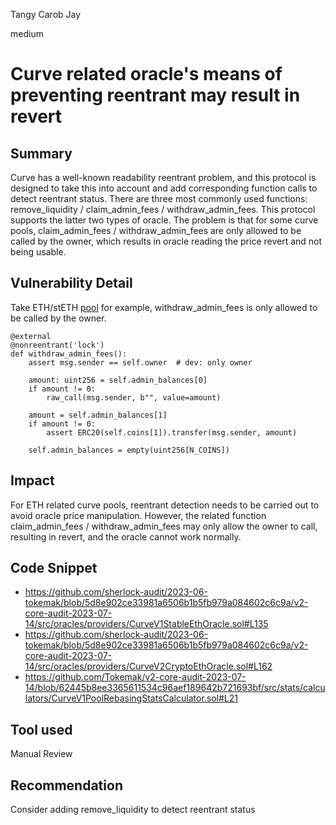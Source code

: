 Tangy Carob Jay

medium

# Curve related oracle's means of preventing reentrant may result in revert
## Summary

Curve has a well-known readability reentrant problem, and this protocol is designed to take this into account and add corresponding function calls to detect reentrant status.
There are three most commonly used functions: remove_liquidity / claim_admin_fees / withdraw_admin_fees. This protocol supports the latter two types of oracle.
The problem is that for some curve pools, claim_admin_fees / withdraw_admin_fees are only allowed to be called by the owner, which results in oracle reading the price revert and not being usable.

## Vulnerability Detail

Take ETH/stETH [pool](https://etherscan.io/address/0xdc24316b9ae028f1497c275eb9192a3ea0f67022#code) for example, withdraw_admin_fees is only allowed to be called by the owner.
```vyper
@external
@nonreentrant('lock')
def withdraw_admin_fees():
    assert msg.sender == self.owner  # dev: only owner

    amount: uint256 = self.admin_balances[0]
    if amount != 0:
        raw_call(msg.sender, b"", value=amount)

    amount = self.admin_balances[1]
    if amount != 0:
        assert ERC20(self.coins[1]).transfer(msg.sender, amount)

    self.admin_balances = empty(uint256[N_COINS])
```

## Impact

For ETH related curve pools, reentrant detection needs to be carried out to avoid oracle price manipulation. 
However, the related function claim_admin_fees / withdraw_admin_fees may only allow the owner to call, resulting in revert, and the oracle cannot work normally. 

## Code Snippet

- https://github.com/sherlock-audit/2023-06-tokemak/blob/5d8e902ce33981a6506b1b5fb979a084602c6c9a/v2-core-audit-2023-07-14/src/oracles/providers/CurveV1StableEthOracle.sol#L135
- https://github.com/sherlock-audit/2023-06-tokemak/blob/5d8e902ce33981a6506b1b5fb979a084602c6c9a/v2-core-audit-2023-07-14/src/oracles/providers/CurveV2CryptoEthOracle.sol#L162
- https://github.com/Tokemak/v2-core-audit-2023-07-14/blob/62445b8ee3365611534c96aef189642b721693bf/src/stats/calculators/CurveV1PoolRebasingStatsCalculator.sol#L21

## Tool used

Manual Review

## Recommendation

Consider adding remove_liquidity to detect reentrant status
